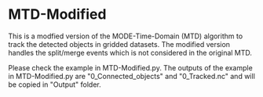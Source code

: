# MTD-Modified
This is a modfied version of the MODE-Time-Domain (MTD) algorithm to track the detected objects in gridded datasets. The modified version handles the split/merge events which is not considered in the original MTD.

Please check the example in MTD-Modified.py.
The outputs of the example in MTD-Modified.py are "0_Connected_objects" and "0_Tracked.nc" and will be copied in "Output" folder. 
